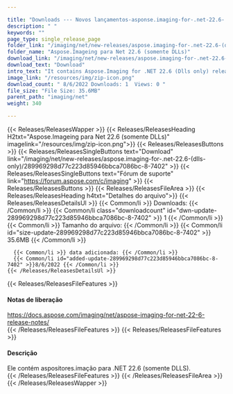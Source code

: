 ```yaml
---

title: "Downloads --- Novos lançamentos-asponse.imaging-for-.net-22.6- (somente DLLs)"
description: " "
keywords: ""
page_type: single_release_page
folder_link: "/imaging/net/new-releases/aspose.imaging-for-.net-22.6-(dlls-only)/"
folder_name: "Aspose.Imageing para Net 22.6 (somente DLLs)"
download_link: "/imaging/net/new-releases/aspose.imaging-for-.net-22.6-(dlls-only)/289969298d77c223d85946bbca7086bc-8-7402"
download_text: "Download"
intro_text: "It contains Aspose.Imaging for .NET 22.6 (Dlls only) release."
image_link: "/resources/img/zip-icon.png"
download_count: " 8/6/2022 Downloads: 1  Views: 0 "
file_size: "File Size: 35.6MB"
parent_path: "imaging/net"
weight: 340

---
```


{{< Releases/ReleasesWapper >}}
  {{< Releases/ReleasesHeading H2txt="Aspose.Imageing para Net 22.6 (somente DLLs)" imagelink="/resources/img/zip-icon.png">}}
  {{< Releases/ReleasesButtons >}}
    {{< Releases/ReleasesSingleButtons text="Download" link="/imaging/net/new-releases/aspose.imaging-for-.net-22.6-(dlls-only)/289969298d77c223d85946bbca7086bc-8-7402" >}}
    {{< Releases/ReleasesSingleButtons text="Fórum de suporte" link="https://forum.aspose.com/c/imaging" >}}
  {{< Releases/ReleasesButtons >}}
  {{< Releases/ReleasesFileArea >}}
    {{< Releases/ReleasesHeading h4txt="Detalhes do arquivo">}}
    {{< Releases/ReleasesDetailsUl >}}
      {{< Common/li >}} Downloads: {{< /Common/li >}}
      {{< Common/li class="downloadcount" id="dwn-update-289969298d77c223d85946bbca7086bc-8-7402" >}} 1 {{< /Common/li >}}
      {{< Common/li >}} Tamanho do arquivo: {{< /Common/li >}}
      {{< Common/li id="size-update-289969298d77c223d85946bbca7086bc-8-7402" >}} 35.6MB {{< /Common/li >}}

      {{< Common/li >}} data adicionada: {{< /Common/li >}}
      {{< Common/li id="added-update-289969298d77c223d85946bbca7086bc-8-7402" >}}8/6/2022 {{< /Common/li >}}
    {{< /Releases/ReleasesDetailsUl >}}

  {{< Releases/ReleasesFileFeatures >}}
      <h4>Notas de liberação</h4><div><a href='https://docs.aspose.com/imaging/net/aspose-imaging-for-net-22-6-release-notes/'>https://docs.aspose.com/imaging/net/aspose-imaging-for-net-22-6-release-notes/</a></div>
  {{< /Releases/ReleasesFileFeatures >}}
  {{< Releases/ReleasesFileFeatures >}}
      <h4>Descrição</h4><div class="HTMLDescription">Ele contém aspositores.imação para .NET 22.6 (somente DLLS).</div>
  {{< /Releases/ReleasesFileFeatures >}}
 {{< /Releases/ReleasesFileArea >}}
{{< /Releases/ReleasesWapper >}}


